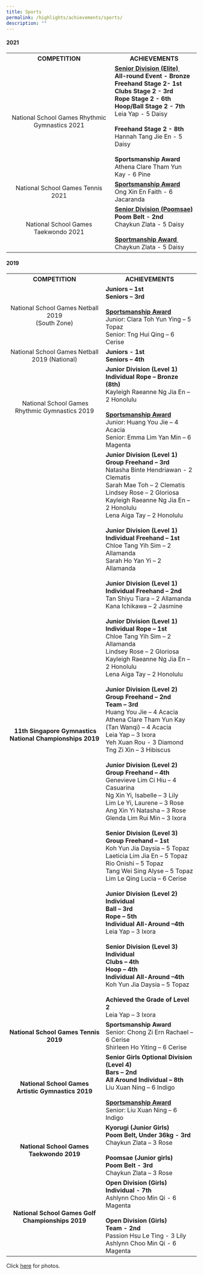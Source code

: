```yaml
---
title: Sports
permalink: /highlights/achievements/sports/
description: ""
---
```

<h4><strong>2021</strong></h4>
<table>
<tbody>
<tr>
<th style="text-align: center;">COMPETITION</th>
<th style="text-align: center;">ACHIEVEMENTS</th>
</tr>
<tr>
<td style="text-align: center;">National School Games Rhythmic Gymnastics 2021</td>
<td>
<div><strong><u>Senior Division (Elite)&nbsp;</u></strong></div>
<div><strong>All-round Event - Bronze</strong></div>
<div><strong>Freehand Stage 2- 1st</strong></div>
<div><strong>Clubs Stage 2 - 3rd</strong></div>
<div><strong>Rope Stage 2 - 6th</strong></div>
<div><strong>Hoop/Ball Stage 2 - 7th&nbsp;</strong></div>
<div>Leia Yap - 5 Daisy</div>
<div>&nbsp;</div>
<div><strong>Freehand Stage 2 - 8th&nbsp;</strong></div>
<div>Hannah Tang Jie En - 5 Daisy&nbsp;</div>
<div>&nbsp;</div>
<div><strong>Sportsmanship Award&nbsp;</strong></div>
<div>Athena Clare Tham Yun Kay - 6 Pine</div>
</td>
</tr>
<tr>
<td style="text-align: center;">National School Games Tennis 2021</td>
<td>
<div><strong><u>Sportsmanship Award</u></strong></div>
<div>Ong Xin En Faith - 6 Jacaranda&nbsp;</div>
</td>
</tr>
<tr>
<td style="text-align: center;">National School Games Taekwondo 2021</td>
<td>
<div><strong><u>Senior Division (Poomsae)</u></strong></div>
<div><strong>Poom Belt - 2nd&nbsp;</strong></div>
<div>Chaykun Zlata - 5 Daisy</div>
<div>&nbsp;</div>
<div><strong><u>Sportmanship Award&nbsp;</u></strong></div>
<div>Chaykun Zlata - 5 Daisy&nbsp;</div>
</td>
</tr>
</tbody>
</table>
<h4><strong>2019</strong></h4>
<table>
<tbody>
<tr>
<th style="text-align: center;">COMPETITION</th>
<th style="text-align: center;">ACHIEVEMENTS</th>
</tr>
<tr>
<td style="text-align: center;">National School Games Netball 2019<br />(South Zone)</td>
<td><strong>Juniors &ndash; 1st<br />Seniors &ndash; 3rd<br /><br /><u>Sportsmanship Award</u></strong><br />Junior: Clara Toh Yun Ying &ndash; 5 Topaz<br />Senior: Tng Hui Qing &ndash; 6 Cerise</td>
</tr>
<tr>
<td style="text-align: center;">National School Games Netball 2019 (National)</td>
<td><strong>Juniors - 1st<br />Seniors &ndash; 4th</strong></td>
</tr>
<tr>
<td style="text-align: center;">&nbsp;National School Games Rhythmic Gymnastics 2019</td>
<td><strong>Junior Division (Level 1) Individual Rope &ndash; Bronze (8th)&nbsp;</strong><br />Kayleigh Raeanne Ng Jia En &ndash; 2 Honolulu<br /><br /><strong><u>Sportsmanship Award</u><br /></strong>Junior: Huang You Jie &ndash; 4 Acacia<br />Senior: Emma Lim Yan Min &ndash; 6 Magenta</td>
</tr>
<tr>
<td style="text-align: center;"><strong>&nbsp;11th Singapore Gymnastics National Championships 2019</strong></td>
<td><strong>Junior Division (Level 1)&nbsp;<br />Group Freehand &ndash; 3rd&nbsp;</strong>&nbsp;<br />Natasha Binte Hendriawan - 2 Clematis<br />Sarah Mae Toh &ndash; 2 Clematis&nbsp;<br />Lindsey Rose &ndash; 2 Gloriosa&nbsp;<br />Kayleigh Raeanne Ng Jia En &ndash; 2 Honolulu<br />Lena Aiga Tay &ndash; 2 Honolulu<br /><br /><strong>Junior Division (Level 1)&nbsp;<br />Individual Freehand &ndash; 1st <br /></strong>Chloe Tang Yih Sim &ndash; 2 Allamanda&nbsp;<br />Sarah Ho Yan Yi &ndash; 2 Allamanda&nbsp;<br /><br /><strong>Junior Division (Level 1)&nbsp;<br />Individual Freehand &ndash; 2nd <br /></strong>Tan Shiyu Tiara &ndash; 2 Allamanda<br />Kana Ichikawa &ndash; 2 Jasmine<br /><br /><strong>Junior Division (Level 1)&nbsp;<br />Individual Rope &ndash; 1st <br /></strong>Chloe Tang Yih Sim &ndash; 2 Allamanda&nbsp;<br />Lindsey Rose &ndash; 2 Gloriosa&nbsp;<br />Kayleigh Raeanne Ng Jia En &ndash; 2 Honolulu<br />Lena Aiga Tay &ndash; 2 Honolulu<br /><br /><strong>Junior Division (Level 2)&nbsp;<br />Group Freehand &ndash; 2nd <br />Team &ndash; 3rd <br /></strong>Huang You Jie &ndash; 4 Acacia<br />Athena Clare Tham Yun Kay (Tan Wanqi) &ndash; 4 Acacia<br />Leia Yap &ndash; 3 Ixora<br />Yeh Xuan Rou - 3 Diamond<br />Tng Zi Xin &ndash; 3 Hibiscus<br /><br /><strong>Junior Division (Level 2)&nbsp;<br />Group Freehand &ndash; 4th </strong>&nbsp;<br />Genevieve Lim Ci Hiu &ndash; 4 Casuarina<br />Ng Xin Yi, Isabelle &ndash; 3 Lily<br />Lim Le Yi, Laurene &ndash; 3 Rose<br />Ang Xin Yi Natasha &ndash; 3 Rose<br />Glenda Lim Rui Min &ndash; 3 Ixora<br /><br /><strong>Senior Division (Level 3)&nbsp;</strong><br /><strong>Group Freehand &ndash; 1st </strong><br />Koh Yun Jia Daysia &ndash; 5 Topaz<br />Laeticia Lim Jia En &ndash; 5 Topaz<br />Rio Onishi &ndash; 5 Topaz<br />Tang Wei Sing Alyse &ndash; 5 Topaz<br />Lim Le Qing Lucia &ndash; 6 Cerise<br /><br /><strong>Junior Division (Level 2) Individual<br />Ball &ndash; 3rd&nbsp;<br />Rope &ndash; 5th&nbsp;<br />Individual All-Around &ndash;4th <br /></strong>Leia Yap &ndash; 3 Ixora<br /><br /><strong>Senior Division (Level 3) Individual<br />Clubs &ndash; 4th&nbsp;<br />Hoop &ndash; 4th&nbsp;<br />Individual All-Around &ndash;4th&nbsp;</strong>&nbsp;<br />Koh Yun Jia Daysia &ndash; 5 Topaz<br /><br /><strong>Achieved the Grade of Level 2<br /></strong>Leia Yap &ndash; 3 Ixora</td>
</tr>
<tr>
<td style="text-align: center;"><strong>National School Games Tennis 2019</strong></td>
<td><strong>Sportsmanship Award</strong><br />Senior: Chong Zi Ern Rachael &ndash; 6 Cerise<br />Shirleen Ho Yiting &ndash; 6 Cerise</td>
</tr>
<tr>
<td style="text-align: center;"><strong>National School Games Artistic Gymnastics 2019</strong></td>
<td><strong>Senior Girls Optional Division (Level 4)<br />Bars &ndash; 2nd<br />All Around Individual &ndash; 8th&nbsp;<br /></strong>Liu Xuan Ning &ndash; 6 Indigo<br /><br /><strong><u>Sportsmanship Award<br /></u></strong>Senior: Liu Xuan Ning &ndash; 6 Indigo</td>
</tr>
<tr>
<td style="text-align: center;"><strong>National School Games Taekwondo 2019</strong></td>
<td><strong>Kyorugi (Junior Girls)<br />Poom Belt, Under 36kg - 3rd</strong> <br />Chaykun Zlata &ndash; 3 Rose<br /><br /><strong>Poomsae (Junior girls)<br />Poom Belt - 3rd <br /></strong>Chaykun Zlata &ndash; 3 Rose</td>
</tr>
<tr>
<td style="text-align: center;"><strong>National School Games Golf Championships 2019</strong></td>
<td><strong>Open Division (Girls)&nbsp;<br />Individual - 7th&nbsp;</strong><br />Ashlynn Choo Min Qi - 6 Magenta&nbsp;<br /><br /><strong>Open Division (Girls)&nbsp;<br />Team - 2nd&nbsp;</strong><br />Passion Hsu Le Ting - 3 Lily&nbsp;<br />Ashlynn Choo Min Qi - 6 Magenta&nbsp;</td>
</tr>
</tbody>
</table>
<p>Click&nbsp;<a href="/highlights/achievements/sports/2019-photos">here</a>&nbsp;for photos.</p>